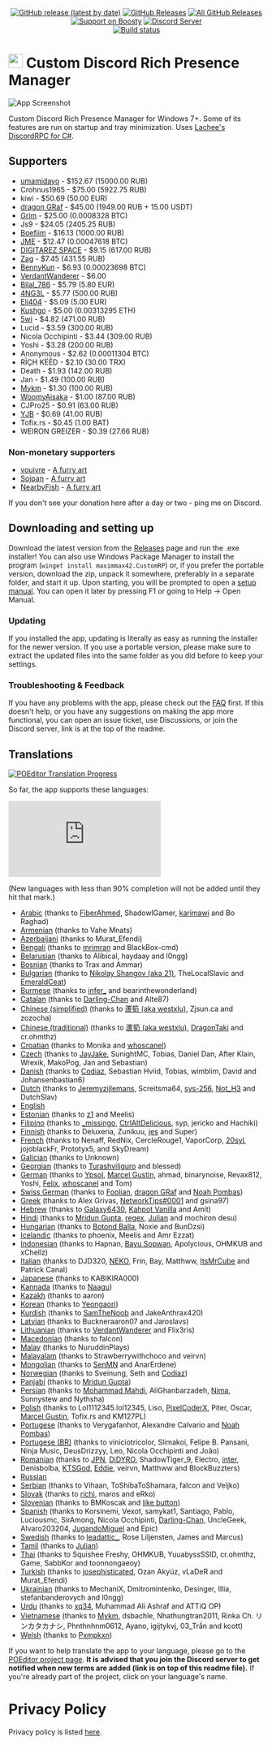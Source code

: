 <p align=center>
  <a href="https://github.com/maximmax42/Discord-CustomRP/releases/latest"><img alt="GitHub release (latest by date)" src="https://img.shields.io/github/v/tag/maximmax42/Discord-CustomRP?color=19e2e2&label=latest&logo=github"></a>
  <a href="https://github.com/maximmax42/Discord-CustomRP/releases/latest"><img alt="GitHub Releases" src="https://img.shields.io/github/downloads/maximmax42/Discord-CustomRP/latest/total?color=19e2e2&label=downloads&logo=github"></a>
  <a href="https://github.com/maximmax42/Discord-CustomRP/releases"><img alt="All GitHub Releases" src="https://img.shields.io/github/downloads/maximmax42/Discord-CustomRP/total?color=19e2e2&label=total%20downloads&logo=github"></a>
  <br>
  <a href="https://boosty.to/maximmax42"><img alt="Support on Boosty" src="https://img.shields.io/badge/support%20on-boosty-19e2e2"></a>
  <a href="https://www.customrp.xyz/discordserver"><img alt="Discord Server" src="https://img.shields.io/discord/928333025652121630?color=19e2e2&label=server&logo=discord&logoColor=white"></a>
  <br>
  <a href="https://ci.appveyor.com/project/maximmax42/customrp"><img alt="Build status" src="https://ci.appveyor.com/api/projects/status/gon87e7t4hgblh9o?svg=true"></a>
</p>

# <img src=https://www.customrp.xyz/assets/logo.png style="height:1em;"/> Custom Discord Rich Presence Manager
![App Screenshot](https://www.customrp.xyz/assets/screenshot.png)

Custom Discord Rich Presence Manager for Windows 7+. Some of its features are run on startup and tray minimization. Uses [Lachee's DiscordRPC for C#](https://github.com/Lachee/discord-rpc-csharp).

## Supporters

* [umamidayo](https://www.roblox.com/users/6757996/profile) - $152.67 (15000.00 RUB)
* Crohnus1965 - $75.00 (5922.75 RUB)
* kiwi - $50.69 (50.00 EUR)
* [dragon GRaf](https://github.com/dragongrafdiscord/mycustomrichpresence) - $45.00 (1949.00 RUB + 15.00 USDT)
* [Grim](https://www.savethekiwi.nz/) - $25.00 (0.0008328 BTC)
* Js9 - $24.05 (2405.25 RUB)
* [Boefjim](https://boefjim.com) - $16.13 (1000.00 RUB)
* [JME](https://jme.bio/) - $12.47 (0.00047618 BTC)
* [DIGITAREZ SPACE](https://digitarez.space/ref?customrp=default) - $9.15 (617.00 RUB)
* [Zag](https://zag.rip) - $7.45 (431.55 RUB)
* [BennyKun](https://github.com/Benny-Kun) - $6.93 (0.00023698 BTC)
* [VerdantWanderer](https://www.twitch.tv/verdant_wanderer) - $6.00
* [Bilal_786](https://discord.gg/zabPuE78ne) - $5.79 (5.80 EUR)
* [4NG3L](https://4ng3l.com/) - $5.77 (500.00 RUB)
* [Eli404](https://linktr.ee/404femboy) - $5.09 (5.00 EUR)
* [Kushgo](https://opensea.io/collection/worldtowers) - $5.00 (0.00313295 ETH)
* [5wi](https://github.com/5wi5wi) - $4.82 (471.00 RUB)
* Lucid - $3.59 (300.00 RUB)
* Nicola Occhipinti - $3.44 (309.00 RUB)
* Yoshi - $3.28 (200.00 RUB)
* Anonymous - $2.62 (0.00011304 BTC)
* RÏÇH KËÊD - $2.10 (30.00 TRX)
* Death - $1.93 (142.00 RUB)
* Jan - $1.49 (100.00 RUB)
* [Mykm](https://github.com/yumiruuwu) - $1.30 (100.00 RUB)
* [WoomyAisaka](https://woomyaisaka.com) - $1.00 (87.00 RUB)
* CJPro25 - $0.91 (63.00 RUB)
* [YJB](https://owo.yjb.gay/) - $0.69 (41.00 RUB)
* Tofix.rs - $0.45 (1.00 BAT)
* WEIRON GREIZER - $0.39 (27.66 RUB)

### Non-monetary supporters

* [vouivre](https://x.com/vvouivre) - [A furry art](https://www.customrp.xyz/donations/vouivre.png)
* [Sojpan](https://x.com/Illeg__al) - [A furry art](https://www.customrp.xyz/donations/Sojpan.png)
* [NearbyFish](https://x.com/Nearbyfish1) - [A furry art](https://www.customrp.xyz/donations/NearbyFish.png)

If you don't see your donation here after a day or two - ping me on Discord.

## Downloading and setting up
Download the latest version from the [Releases](https://github.com/maximmax42/Discord-CustomRP/releases) page and run the .exe installer! You can also use Windows Package Manager to install the program (`winget install maximmax42.CustomRP`) or, if you prefer the portable version, download the zip, unpack it somewhere, preferably in a separate folder, and start it up. Upon starting, you will be prompted to open a [setup manual](https://docs.customrp.xyz/setting-up). You can open it later by pressing F1 or going to Help -> Open Manual.
### Updating
If you installed the app, updating is literally as easy as running the installer for the newer version. If you use a portable version, please make sure to extract the updated files into the same folder as you did before to keep your settings.
### Troubleshooting & Feedback
If you have any problems with the app, please check out the [FAQ](https://docs.customrp.xyz/faq) first. If this doesn't help, or you have any  suggestions on making the app more functional, you can open an issue ticket, use Discussions, or join the Discord server, link is at the top of the readme.

## Translations

<a href="https://poeditor.com/join/project?hash=2jq0i7ANr1"><img alt="POEditor Translation Progress" src="https://img.shields.io/endpoint?url=https%3A%2F%2Fwww.customrp.xyz%2Fpoeditor%2Fall.json"></a>

So far, the app supports these languages:

![Language progress hystogram](https://www.customrp.xyz/poeditor/progress.php)

(New languages with less than 90% completion will not be added until they hit that mark.)

* [Arabic](https://poeditor.com/projects/po_edit?id_language=7&per_page=100&id=409229) (thanks to [FiberAhmed](https://github.com/FiberAhmed), ShadowlGamer, [karimawi](https://github.com/karimawi) and Bo Raghad)
* [Armenian](https://poeditor.com/projects/po_edit?id_language=9&per_page=100&id=409229) (thanks to Vahe Mnats)
* [Azerbaijani](https://poeditor.com/projects/po_edit?id_language=14&per_page=100&id=409229) (thanks to Murat_Efendi)
* [Bengali](https://poeditor.com/projects/po_edit?id_language=19&per_page=100&id=409229) (thanks to [mrimran](https://github.com/mr-Imran) and BlackBox-cmd)
* [Belarusian](https://poeditor.com/projects/po_edit?id_language=18&per_page=100&id=409229) (thanks to Alibical, haydaay and l0ngg)
* [Bosnian](https://poeditor.com/projects/po_edit?id_language=22&per_page=100&id=409229) (thanks to Trax and Ammar)
* [Bulgarian](https://poeditor.com/projects/po_edit?id_language=24&per_page=100&id=409229) (thanks to [Nikolay Shangov (aka 21)](https://www.nikolayshangov.com/), TheLocalSlavic and [EmeraldCeat](https://discord.gg/reformedcityrp))
* [Burmese](https://poeditor.com/projects/po_edit?id_language=25&per_page=100&id=409229) (thanks to [infer_](http://rentry.org/infer) and bearinthewonderland)
* [Catalan](https://poeditor.com/projects/po_edit?id_language=26&per_page=100&id=409229) (thanks to [Darling-Chan](https://meap.gg/) and Alte87)
* [Chinese (simplified)](https://poeditor.com/projects/po_edit?id_language=274&per_page=100&id=409229) (thanks to [蘆筍 (aka westxlu)](https://linktr.ee/westxlu), Zjsun.ca and zozocha)
* [Chinese (traditional)](https://poeditor.com/projects/po_edit?id_language=275&per_page=100&id=409229) (thanks to [蘆筍 (aka westxlu)](https://linktr.ee/westxlu), [DragonTaki](https://steamcommunity.com/id/DragonTaki/) and cr.ohmthz)
* [Croatian](https://poeditor.com/projects/po_edit?id_language=37&per_page=100&id=409229) (thanks to Monika and [whoscanel](https://canel.cloud))
* [Czech](https://poeditor.com/projects/po_edit?id_language=38&per_page=100&id=409229) (thanks to [JayJake](https://jayjake.eu/), SunightMC, Tobias, Daniel Dan, After Klain, Wrexik, MakoPog, Jan and Sebastian)
* [Danish](https://poeditor.com/projects/po_edit?id_language=39&per_page=100&id=409229) (thanks to [Codiaz](https://codiaz.com/), Sebastian Hviid, Tobias, wimblim, David and Johansenbastian6)
* [Dutch](https://poeditor.com/projects/po_edit?id_language=41&per_page=100&id=409229) (thanks to [Jeremyzijlemans](https://sionteam.com/), Screitsma64, [sys-256](https://sys-256.me/), [Not_H3](https://github.com/damger9) and DutchSlav)
* [English](https://poeditor.com/projects/po_edit?id_language=43&per_page=100&id=409229)
* [Estonian](https://poeditor.com/projects/po_edit?id_language=45&per_page=100&id=409229) (thanks to [z1](https://github.com/Erkkii) and Meelis)
* [Filipino](https://poeditor.com/projects/po_edit?id_language=219&per_page=100&id=409229) (thanks to [_missingo](https://www.youtube.com/channel/UCxNVq2Esevsdp2v1jGQNu5A), [CtrlAltDelicious](https://www.youtube.com/c/CtrlAltDelicious_), syp, jericko and Hachiki)
* [Finnish](https://poeditor.com/projects/po_edit?id_language=49&per_page=100&id=409229) (thanks to Deluxeria, Zunikuu, [jes](https://jesperiz.carrd.co/) and Super)
* [French](https://poeditor.com/projects/po_edit?id_language=50&per_page=100&id=409229) (thanks to Nenaff, RedNix, CercleRouge1, VaporCorp, [20syl](https://github.com/20syldev), jojoblackFr, Prototyx5, and SkyDream)
* [Galician](https://poeditor.com/projects/po_edit?id_language=52&per_page=100&id=409229) (thanks to Unknown)
* [Georgian](https://poeditor.com/projects/po_edit?id_language=54&per_page=100&id=409229) (thanks to [Turashviliguro](https://turashviliguro.github.io/daddyexe/) and blessed)
* [German](https://poeditor.com/projects/po_edit?id_language=55&per_page=100&id=409229) (thanks to [Ypsol](https://www.youtube.com/channel/UCxGqMDnXnEyVt4yugLeBpgA), [Marcel Gustin](https://marcelgustin.de), ahmad, binarynoise, Revax812, Yoshi, [Felix](https://github.com/fbrettnich), [whoscanel](https://canel.cloud) and Tom)
* [Swiss German](https://poeditor.com/projects/po_edit?id_language=208&per_page=100&id=409229) (thanks to [Foolian](https://foolian.com/), [dragon GRaf](https://github.com/dragongrafdiscord/mycustomrichpresence) and [Noah Pombas](https://noahpombas.ch))
* [Greek](https://poeditor.com/projects/po_edit?id_language=56&per_page=100&id=409229) (thanks to Alex Grivas, [NetworkTips#0001](https://discord.gg/Qb8RPjH6sD) and gsina97)
* [Hebrew](https://poeditor.com/projects/po_edit?id_language=61&per_page=100&id=409229) (thanks to [Galaxy6430](https://www.youtube.com/channel/UC_cnrLEXfwsZoQxEsM95HXg), [Kahpot Vanilla](https://linktr.ee/KahpotVanilla) and Amit)
* [Hindi](https://poeditor.com/projects/po_edit?id_language=63&per_page=100&id=409229) (thanks to [Mridun Gupta](https://contact.mridungupta.eu.org), [regex](https://github.com/REGEX777), [Julian](https://julian-idl.codes/) and mochiron desu)
* [Hungarian](https://poeditor.com/projects/po_edit?id_language=65&per_page=100&id=409229) (thanks to [Botond Balla](https://github.com/BallaBotond), Noxie and BunDzsi)
* [Icelandic](https://poeditor.com/projects/po_edit?id_language=66&per_page=100&id=409229) (thanks to phoenix, Meelis and Amr Ezzat)
* [Indonesian](https://poeditor.com/projects/po_edit?id_language=69&per_page=100&id=409229) (thanks to Hapnan, [Bayu Sopwan](https://bayusopwan.github.io), Apolycious, OHMKUB and xChellz)
* [Italian](https://poeditor.com/projects/po_edit?id_language=75&per_page=100&id=409229) (thanks to DJD320, [NEKO](https://www.youtube.com/@ilcanaledineko),  Frin, Bay, Matthww, [ItsMrCube](https://mrcube.dev/) and Patrick Canal)
* [Japanese](https://poeditor.com/projects/po_edit?id_language=76&per_page=100&id=409229) (thanks to KABIKIRA000)
* [Kannada](https://poeditor.com/projects/po_edit?id_language=79&per_page=100&id=409229) (thanks to [Naagu](https://github.com/NaaguYT/))
* [Kazakh](https://poeditor.com/projects/po_edit?id_language=82&per_page=100&id=409229) (thanks to aaron)
* [Korean](https://poeditor.com/projects/po_edit?id_language=88&per_page=100&id=409229) (thanks to [Yeongaori](https://github.com/yeongaori))
* [Kurdish](https://poeditor.com/projects/po_edit?id_language=90&per_page=100&id=409229) (thanks to [SamTheNoob](https://linktr.ee/stn69) and JakeAnthrax420)
* [Latvian](https://poeditor.com/projects/po_edit?id_language=93&per_page=100&id=409229) (thanks to Buckneraaron07 and Jaroslavs)
* [Lithuanian](https://poeditor.com/projects/po_edit?id_language=96&per_page=100&id=409229) (thanks to [VerdantWanderer](https://www.twitch.tv/verdant_wanderer) and Flix3ris)
* [Macedonian](https://poeditor.com/projects/po_edit?id_language=99&per_page=100&id=409229) (thanks to falcon)
* [Malay](https://poeditor.com/projects/po_edit?id_language=101&per_page=100&id=409229) (thanks to NuruddinPlays)
* [Malayalam](https://poeditor.com/projects/po_edit?id_language=102&per_page=100&id=409229) (thanks to Strawberrywithchoco and veirvn)
* [Mongolian](https://poeditor.com/projects/po_edit?id_language=109&per_page=100&id=409229) (thanks to [SenMN](https://senmn.tech/) and AnarErdene)
* [Norwegian](https://poeditor.com/projects/po_edit?id_language=116&per_page=100&id=409229) (thanks to Sveinung, Seth and [Codiaz](https://codiaz.com/))
* [Panjabi](https://poeditor.com/projects/po_edit?id_language=125&per_page=100&id=409229) (thanks to [Mridun Gupta](https://contact.mridungupta.eu.org))
* [Persian](https://poeditor.com/projects/po_edit?id_language=126&per_page=100&id=409229) (thanks to [Mohammad Mahdi](https://mo-mahdihh.ir/), AliGhanbarzadeh, [Nima](https://github.com/nima-globals/), Sunnystew and Nythsha)
* [Polish](https://poeditor.com/projects/po_edit?id_language=127&per_page=100&id=409229) (thanks to Lol1112345.lol12345, Liso, [PixelCoderX](https://pixelcoderx.muzes.xyz/), Piter, Oscar, [Marcel Gustin](https://marcelgustin.de), Tofix.rs and KM127PL)
* [Portugese](https://poeditor.com/projects/po_edit?id_language=128&per_page=100&id=409229) (thanks to Verygafanhot, Alexandre Calvario and [Noah Pombas](https://noahpombas.ch))
* [Portugese (BR)](https://poeditor.com/projects/po_edit?id_language=190&per_page=100&id=409229) (thanks to viniciotricolor, Slimakoi, Felipe B. Pansani, Ninja Music, DeusDrizzyy, Leo, Nicola Occhipinti and João)
* [Romanian](https://poeditor.com/projects/po_edit?id_language=131&per_page=100&id=409229) (thanks to [JPN](https://isaidpower.dev/), [DiDYRO](https://www.youtube.com/channel/UCjij9nYlEyPl5aVYnJkvx2w), ShadowTiger_9, Electro, [inter](https://github.com/Electro7777), Denisbolba, [KTSGod](https://ktsgod.carrd.co/), [Eddie](https://github.com/EdiRo), veirvn, Matthww and BlockBuzzters)
* [Russian](https://poeditor.com/projects/po_edit?id_language=134&per_page=100&id=409229)
* [Serbian](https://poeditor.com/projects/po_edit?id_language=141&per_page=100&id=409229) (thanks to Vihaan, ToShibaToShamara, falcon and Veljko)
* [Slovak](https://poeditor.com/projects/po_edit?id_language=147&per_page=100&id=409229) (thanks to [richi](https://e-z.bio/shelovesrichi), maros and eRko)
* [Slovenian](https://poeditor.com/projects/po_edit?id_language=148&per_page=100&id=409229) (thanks to BMKoscak and [like button](https://www.youtube.com/channel/UCVt43CrPLKNjaPs1r5Pcdnw))
* [Spanish](https://poeditor.com/projects/po_edit?id_language=152&per_page=100&id=409229) (thanks to Korsinemi, Vexot, samykat1, Santiago, Pablo, Luciousmc, SirAmong, Nicola Occhipinti, [Darling-Chan](https://meap.gg/), UncleGeek, Alvaro203204, [JugandoMiguel](https://fiverr.com/jugandomiguel) and Epic)
* [Swedish](https://poeditor.com/projects/po_edit?id_language=156&per_page=100&id=409229) (thanks to [leadattic_](https://leadattic.leadattic953788.repl.co/), Rose Liljensten, James and Marcus)
* [Tamil](https://poeditor.com/projects/po_edit?id_language=160&per_page=100&id=409229) (thanks to [Julian](https://julian-idl.codes/))
* [Thai](https://poeditor.com/projects/po_edit?id_language=163&per_page=100&id=409229) (thanks to Squishee Freshy, OHMKUB, YuuabyssSSID, cr.ohmthz, Game, SabbKor and toonnongaeoy)
* [Turkish](https://poeditor.com/projects/po_edit?id_language=169&per_page=100&id=409229) (thanks to [josephisticated](https://github.com/josephisticated), Ozan Akyüz, vLaDeR and Murat_Efendi)
* [Ukrainian](https://poeditor.com/projects/po_edit?id_language=173&per_page=100&id=409229) (thanks to MechaniX, Dmitromintenko, Desinger, Illia, stefanbanderovych and l0ngg)
* [Urdu](https://poeditor.com/projects/po_edit?id_language=174&per_page=100&id=409229) (thanks to [xq34](https://github.com/S3ntryPositive), Muhammad Ali Ashraf and ATTiQ OP)
* [Vietnamese](https://poeditor.com/projects/po_edit?id_language=177&per_page=100&id=409229) (thanks to [Mykm](https://github.com/yumiruuwu), dsbachle, Nhathungtran2011, Rinka Ch. リンカタカナシ, Phnthnhnm0612, Ayano, igijtykvj, 03_Trần and kcott)
* [Welsh](https://poeditor.com/projects/po_edit?id_language=180&per_page=100&id=409229) (thanks to [Pxmpkxn](https://discord.gg/36Z4u8Q5uN))

If you want to help translate the app to your language, please go to the [POEditor project page](https://poeditor.com/join/project?hash=2jq0i7ANr1). **It is advised that you join the Discord server to get notified when new terms are added (link is on top of this readme file).** If you're already part of the project, click on  your language's name.

# Privacy Policy
Privacy policy is listed [here](https://github.com/maximmax42/Discord-CustomRP/blob/master/PRIVACY.md).
